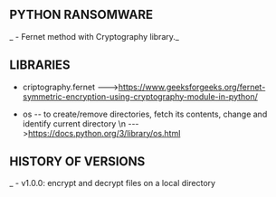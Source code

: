 
## PYTHON RANSOMWARE
 
_ - Fernet method with Cryptography library._
 
## LIBRARIES
 
- criptography.fernet
--->https://www.geeksforgeeks.org/fernet-symmetric-encryption-using-cryptography-module-in-python/
 
- os -- to create/remove directories, fetch its contents, change and identify current directory \n --->https://docs.python.org/3/library/os.html
 
 
## HISTORY OF VERSIONS
 
_ - v1.0.0: encrypt and decrypt files on a local directory
 
